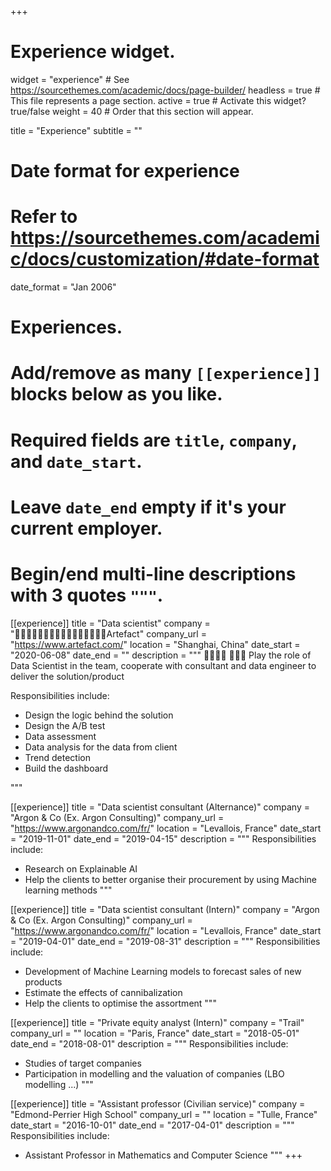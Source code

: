 +++
# Experience widget.
widget = "experience"  # See https://sourcethemes.com/academic/docs/page-builder/
headless = true  # This file represents a page section.
active = true  # Activate this widget? true/false
weight = 40  # Order that this section will appear.

title = "Experience"
subtitle = ""

# Date format for experience
#   Refer to https://sourcethemes.com/academic/docs/customization/#date-format
date_format = "Jan 2006"

# Experiences.
#   Add/remove as many `[[experience]]` blocks below as you like.
#   Required fields are `title`, `company`, and `date_start`.
#   Leave `date_end` empty if it's your current employer.
#   Begin/end multi-line descriptions with 3 quotes `"""`.


[[experience]]
  title = "Data scientist"
  company = "􏰂􏱙􏱏􏱝􏰯􏰡􏰾􏱏􏰂􏱙􏱏􏱝􏰯􏰡􏰾􏱏Artefact"
  company_url = "https://www.artefact.com/"
  location = "Shanghai, China"
  date_start = "2020-06-08"
  date_end = ""
  description = """
􏰘􏰩􏰡􏱆 􏱏􏱃􏱝 Play the role of Data Scientist in the team, cooperate with consultant and data engineer to deliver the solution/product

  Responsibilities include:
  
  * Design the logic behind the solution
  * Design the A/B test
  * Data assessment
  * Data analysis for the data from client
  * Trend detection
  * Build the dashboard
	

  """


[[experience]]
  title = "Data scientist consultant (Alternance)"
  company = "Argon & Co (Ex. Argon Consulting)"
  company_url = "https://www.argonandco.com/fr/"
  location = "Levallois, France"
  date_start = "2019-11-01"
  date_end = "2019-04-15"
  description = """
  Responsibilities include:
  
  * Research on Explainable AI
  * Help the clients to better organise their procurement by using Machine learning methods
  """



[[experience]]
  title = "Data scientist consultant (Intern)"
  company = "Argon & Co (Ex. Argon Consulting)"
  company_url = "https://www.argonandco.com/fr/"
  location = "Levallois, France"
  date_start = "2019-04-01"
  date_end = "2019-08-31"
  description = """
  Responsibilities include:
  
  * Development of Machine Learning models to forecast sales of new products
  * Estimate the effects of cannibalization
  * Help the clients to optimise the assortment
  """

[[experience]]
  title = "Private equity analyst (Intern)"
  company = "Trail"
  company_url = ""
  location = "Paris, France"
  date_start = "2018-05-01"
  date_end = "2018-08-01"
  description = """
  Responsibilities include:
  
  * Studies of target companies
  * Participation in modelling and the valuation of companies (LBO modelling ...)
  """

[[experience]]
  title = "Assistant professor (Civilian service)"
  company = "Edmond-Perrier High School"
  company_url = ""
  location = "Tulle, France"
  date_start = "2016-10-01"
  date_end = "2017-04-01"
  description = """
  Responsibilities include:
  
  * Assistant Professor in Mathematics and Computer Science
   """
+++
